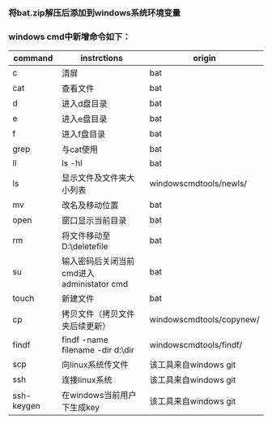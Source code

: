 ### 将bat.zip解压后添加到windows系统环境变量<br>
### windows cmd中新增命令如下：<br>

|command|instrctions|origin|
|----|---|---|
|c|清屏|bat|
|cat|查看文件|bat|
|d|进入d盘目录|bat|
|e|进入e盘目录|bat|
|f|进入f盘目录|bat|
|grep|与cat使用|bat|
|ll |ls -hl|bat|
|ls|显示文件及文件夹大小列表|windowscmdtools/newls/|
|mv |改名及移动位置|bat|
|open|窗口显示当前目录|bat|
|rm  |将文件移动至D:\deletefile|bat|
|su |输入密码后关闭当前cmd进入administator cmd|bat|
|touch|新建文件|bat|
|cp|拷贝文件（拷贝文件夹后续更新）|windowscmdtools/copynew/|
|findf|findf -name filename -dir d:\dir|windowscmdtools/findf/|
|scp|向linux系统传文件|该工具来自windows git
|ssh |连接linux系统|该工具来自windows git|
|ssh-keygen | 在windows当前用户下生成key|该工具来自windows git|
